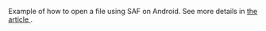 Example of how to open a file using SAF on Android. See more details in [the article ](https://vadzimv.dev/2021/01/01/android-pick-file.html).
